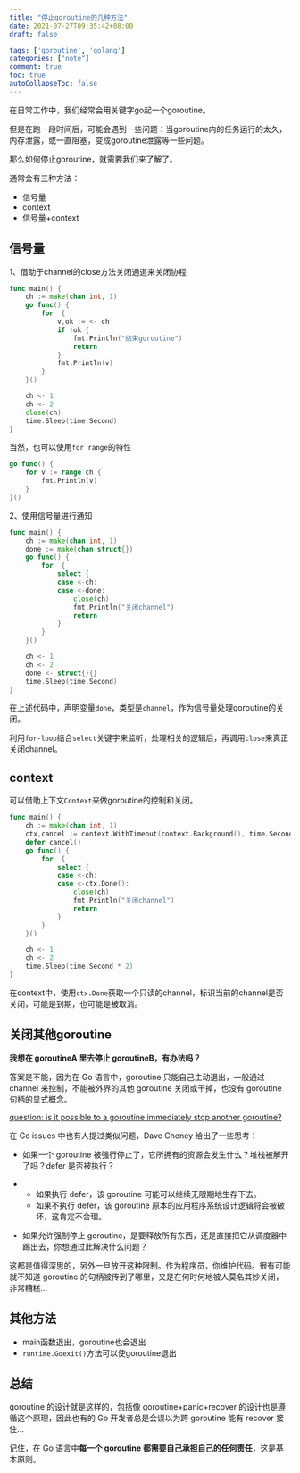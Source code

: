 ```yaml
---
title: "停止goroutine的几种方法"
date: 2021-07-27T09:35:42+08:00
draft: false

tags: ['goroutine', 'golang']
categories: ["note"]
comment: true
toc: true
autoCollapseToc: false
---
```


在日常工作中，我们经常会用关键字go起一个goroutine。

但是在跑一段时间后，可能会遇到一些问题：当goroutine内的任务运行的太久，内存泄露，或一直阻塞，变成goroutine泄露等一些问题。

那么如何停止goroutine，就需要我们来了解了。

通常会有三种方法：

- 信号量
- context
- 信号量+context

## 信号量

1、借助于channel的close方法关闭通道来关闭协程

```go
func main() {
	ch := make(chan int, 1)
	go func() {
		for  {
			v,ok := <- ch
			if !ok {
				fmt.Println("结束goroutine")
				return
			}
			fmt.Println(v)
		}
	}()

	ch <- 1
	ch <- 2
	close(ch)
	time.Sleep(time.Second)
}
```

当然，也可以使用`for range`的特性

```go
go func() {
	for v := range ch {
		fmt.Println(v)
	}
}()
```

2、使用信号量进行通知

```go
func main() {
	ch := make(chan int, 1)
	done := make(chan struct{})
	go func() {
		for  {
			select {
			case <-ch:
			case <-done:
				close(ch)
				fmt.Println("关闭channel")
				return
			}
		}
	}()

	ch <- 1
	ch <- 2
	done <- struct{}{}
	time.Sleep(time.Second)
}
```

在上述代码中，声明变量`done`，类型是`channel`，作为信号量处理goroutine的关闭。

利用`for-loop`结合`select`关键字来监听，处理相关的逻辑后，再调用`close`来真正关闭channel。

## context

可以借助上下文`Context`来做goroutine的控制和关闭。

```go
func main() {
	ch := make(chan int, 1)
	ctx,cancel := context.WithTimeout(context.Background(), time.Second)
	defer cancel()
	go func() {
		for  {
			select {
			case <-ch:
			case <-ctx.Done():
				close(ch)
				fmt.Println("关闭channel")
				return
			}
		}
	}()

	ch <- 1
	ch <- 2
	time.Sleep(time.Second * 2)
}
```

在context中，使用`ctx.Done`获取一个只读的channel，标识当前的channel是否关闭，可能是到期，也可能是被取消。

## 关闭其他goroutine

**我想在 goroutineA 里去停止 goroutineB，有办法吗？**

答案是不能，因为在 Go 语言中，goroutine 只能自己主动退出，一般通过 channel 来控制，不能被外界的其他 goroutine 关闭或干掉，也没有 goroutine 句柄的显式概念。

[question: is it possible to a goroutine immediately stop another goroutine? ](https://github.com/golang/go/issues/32610)

在 Go issues 中也有人提过类似问题，Dave Cheney 给出了一些思考：

- 如果一个 goroutine 被强行停止了，它所拥有的资源会发生什么？堆栈被解开了吗？defer 是否被执行？

- - 如果执行 defer，该 goroutine 可能可以继续无限期地生存下去。
  - 如果不执行 defer，该 goroutine 原本的应用程序系统设计逻辑将会被破坏，这肯定不合理。

- 如果允许强制停止 goroutine，是要释放所有东西，还是直接把它从调度器中踢出去，你想通过此解决什么问题？

这都是值得深思的，另外一旦放开这种限制。作为程序员，你维护代码。很有可能就不知道 goroutine 的句柄被传到了哪里，又是在何时何地被人莫名其妙关闭，非常糟糕...

## 其他方法

- main函数退出，goroutine也会退出
- `runtime.Goexit()`方法可以使goroutine退出

## 总结

goroutine 的设计就是这样的，包括像 goroutine+panic+recover 的设计也是遵循这个原理，因此也有的 Go 开发者总是会误以为跨 goroutine 能有 recover 接住...

记住，在 Go 语言中**每一个 goroutine 都需要自己承担自己的任何责任**，这是基本原则。